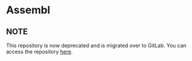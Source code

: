 Assembl
=======

NOTE
----

This repository is now deprecated and is migrated over to GitLab. You can access the repository [here](https://gitlab.com/assembl/assembl).
